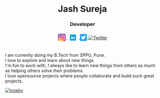 <!--- 👋 Hi, I’m @JashSureja
- 👀 I’m interested in problem solving and building websites, apps, etc. 
- 🌱 I’m currently pursuing Computer Engineering.
- 💞️ I’m looking to collaborate on different projects based on AI, security, android.
- 📫 How to reach me sureja.jash@gmail.com

Luteolin/Luteolin is a ✨ special ✨ repository because its `README.md` (this file) appears on your GitHub profile.
You can click the Preview link to take a look at your changes.
--->

<h1 align="center">Jash Sureja</h1>
<h3 align="center">Developer</h3>
<p align="center">
<a href="https://www.instagram.com/jash_sureja/">
  <img align="center" alt="Instagram" width="28px" src="https://github.com/JashSureja/JashSureja/blob/main/instagram.png" />
</a>
<a href="https://www.linkedin.com/in/jashsureja/">
  <img align="center" alt="Linkedin" width="36px" src="https://github.com/JashSureja/JashSureja/blob/main/linkedin.png" />
</a>
<a href="https://www.twitter.com/jashsureja/">
  <img align="center" alt="Twitter" width="24px" src="https://github.com/JashSureja/JashSureja/blob/main/twitter.png" />
</a>
<a href="https://www.twitter.com/jashsureja/">
  <img align="center" alt="Twitter" width="24px" src="https://w7.pngwing.com/pngs/118/895/png-transparent-hackerrank-logos-and-brands-line-filled-icon.png" />
</a>

 </p>
 <br/>
<img align='right' src='' width='300"'>
I am currently doing my B.Tech from SPPU, Pune.<br/>
I love to explore and learn about new things.<br/>
I'm fun to work with, I always like to learn new things from others as much as helping others solve their problems. <br/>
I love opensource projects where people collaborate and build such great projects. <br/>



[![trophy](https://github-profile-trophy.vercel.app/?username=JashSureja&theme=onedark)](https://github.com/ryo-ma/github-profile-trophy)

